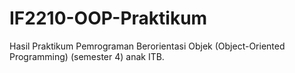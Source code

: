 # IF2210-OOP-Praktikum

Hasil Praktikum Pemrograman Berorientasi Objek (Object-Oriented Programming) (semester 4) anak ITB.
